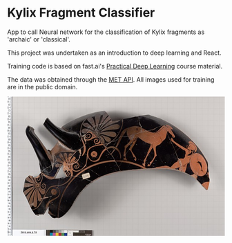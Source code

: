 # Kylix Fragment Classifier

App to call Neural network for the classification of Kylix fragments as 'archaic' or 'classical'.

This project was undertaken as an introduction to deep learning and React.

Training code is based on fast.ai's [Practical Deep Learning](https://course.fast.ai) course material.

The data was obtained through the [MET API](https://metmuseum.github.io). All images used for training are in the public domain.

![archaic](6df4829a-36e7-4dde-8f84-fa283b2f3c97.jpg)
